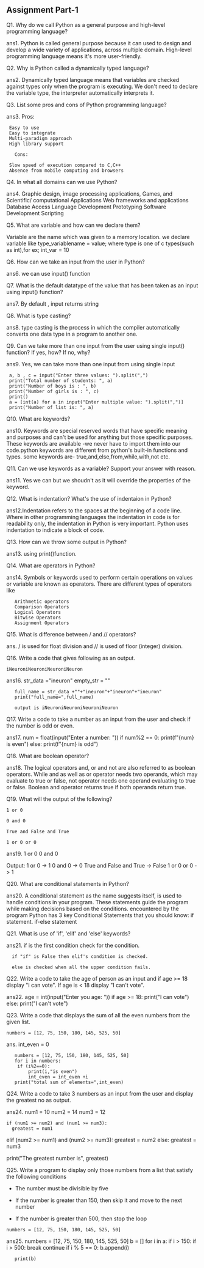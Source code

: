 ## Assignment Part-1
Q1. Why do we call Python as a general purpose and high-level programming language?
 
ans1.  Python is called general purpose because it can used to design and develop a wide variety of applications, across multiple domain. High-level programming language means it's more user-friendly.

Q2. Why is Python called a dynamically typed language?

ans2. Dynamically typed language means that variables are checked against types only when the program is executing. We don't need to declare the variable type, the interpreter automatically interprets it.

Q3. List some pros and cons of Python programming language?

ans3.  Pros:

     Easy to use
     Easy to integrate
     Multi-paradigm approach
     High library support

       Cons:

     Slow speed of execution compared to C,C++
     Absence from mobile computing and browsers


Q4. In what all domains can we use Python?

ans4. Graphic design, image processing applications, Games, and Scientific/ computational Applications
      Web frameworks and applications
      Database Access
      Language Development
      Prototyping
      Software Development
      Scripting

Q5. What are variable and how can we declare them?

Variable are the name which  was given to a memory location.
we declare variable like  type_variablename = value; where type is one of c types(such as int),for ex; int_var = 10


Q6. How can we take an input from the user in Python?

ans6. we can use input() function


Q7. What is the default datatype of the value that has been taken as an input using input() function?

ans7. By default , input returns string

Q8. What is type casting?

ans8. type casting is the process in which the compiler automatically converts one data type in a program to another one.

Q9. Can we take more than one input from the user using single input() function? If yes, how? If no, why?

ans9. Yes, we can take more than one input from using single input
      
     a, b , c = input("Enter three values: ").split(",")
     print("Total number of students: ", a)
     print("Number of boys is : ", b)
     print("Number of girls is : ", c)
     print()
     a = [int(a) for a in input("Enter multiple value: ").split(",")]
     print("Number of list is: ", a) 


Q10. What are keywords?

ans10. Keywords are special reserved words that have specific meaning and purposes and can't be used for anything but those specific purposes.
       These keywords are available -we never have to import them into our code.python keywords are different from python's built-in functions and types.
       some keywords are- true,and,else,from,while,with,not etc.

Q11. Can we use keywords as a variable? Support your answer with reason.

ans11.  Yes we can but we shoudn't as it will override the properties of the keyword.

Q12. What is indentation? What's the use of indentaion in Python?

ans12.Indentation refers to the spaces at the beginning of a code line. Where in other programming languages the indentation in code is for readability only,
the indentation in Python is very important. Python uses indentation to indicate a block of code.

Q13. How can we throw some output in Python?

ans13.  using print()function.

Q14. What are operators in Python?

ans14. Symbols or keywords used to perform certain operations on values or variable are known as operators. There are different types of operators like

       Arithmetic operators
       Comparison Operators
       Logical Operators
       Bitwise Operators
       Assignment Operators

Q15. What is difference between / and // operators?

ans. / is used for float division and // is used of floor (integer) division.

Q16. Write a code that gives following as an output.
```
iNeuroniNeuroniNeuroniNeuron
```
ans16. str_data ="ineuron"
       empty_str = ""

       full_name = str_data +""+"ineuron"+"ineuron"+"ineuron"
       print("full_name=",full_name)

       output is iNeuroniNeuroniNeuroniNeuron

Q17. Write a code to take a number as an input from the user and check if the number is odd or even.

ans17. num = float(input("Enter a number: "))
      if num%2 == 0:
        print(f"{num} is even")
      else:
        print(f"{num} is odd")


Q18. What are boolean operator?

ans18. The logical operators and, or and not are also referred to as boolean operators. While and as well as or operator needs two operands,
       which may evaluate to true or false, not operator needs one operand evaluating to true or false. Boolean and operator returns true if both operands return true.

Q19. What will the output of the following?
```
1 or 0

0 and 0

True and False and True

1 or 0 or 0
```
ans19.     1 or 0
           0 and 0

Output:    1 or 0 -> 1
          0 and 0 -> 0
         True and False and True -> False
          1 or 0 or 0 -> 1
           

Q20. What are conditional statements in Python?

ans20. A conditional statement as the name suggests itself, is used to handle conditions in your program. These statements guide the program while making decisions based on the conditions. encountered by the program
        Python has 3 key Conditional Statements that you should know: if statement. if-else statement


Q21. What is use of 'if', 'elif' and 'else' keywords?

ans21.  if is the first condition check for the condition.

      if "if" is False then elif's condition is checked.

      else is checked when all the upper condition fails.
     

Q22. Write a code to take the age of person as an input and if age >= 18 display "I can vote". If age is < 18 display "I can't vote".

ans22.  age = int(input("Enter you age: "))
        if age >= 18:
            print("I can vote")
       else:
            print("I can't vote") 

      

Q23. Write a code that displays the sum of all the even numbers from the given list.
```
numbers = [12, 75, 150, 180, 145, 525, 50]
```
ans.   int_even = 0

       numbers = [12, 75, 150, 180, 145, 525, 50]
       for i in numbers:
        if (i%2==0):
            print(i,"is even")
            int_even = int_even +i
       print("total sum of elements=",int_even)


Q24. Write a code to take 3 numbers as an input from the user and display the greatest no as output.

ans24. num1 = 10
       num2 = 14
       num3 = 12

    if (num1 >= num2) and (num1 >= num3):
      greatest = num1
   elif (num2 >= num1) and (num2 >= num3):
      greatest = num2
   else:
      greatest = num3

print("The greatest number is", greatest)



Q25. Write a program to display only those numbers from a list that satisfy the following conditions

- The number must be divisible by five

- If the number is greater than 150, then skip it and move to the next number

- If the number is greater than 500, then stop the loop
```
numbers = [12, 75, 150, 180, 145, 525, 50]
```
ans25. numbers = [12, 75, 150, 180, 145, 525, 50]
       b = []
       for i in a:
          if i > 150:
              if i > 500:
                  break
              continue
       if i % 5 == 0:
           b.append(i)
        
       print(b)